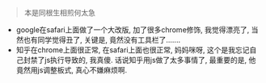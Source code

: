 > 本是同根生相煎何太急

- google在safari上面做了一个大改版, 加了很多chrome修饰, 我觉得漂亮了, 当然也有同学觉得丑了, 关键是, 竟然没有工具栏了.......
- 知乎在chrome上面很正常, 在safari上面也很正常, 妈妈咪呀, 这个是我忘记自己封禁了js执行导致的, 我真傻. 话说知乎用js做了太多事情了, 最重要的是, 他竟然用js调整板式, 真心不嫌麻烦啊. 